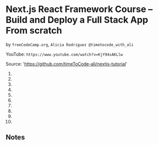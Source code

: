 # Next.js React Framework Course – Build and Deploy a Full Stack App From scratch
by `freeCodeCamp.org`, `Alicia Rodriguez @timetocode_with_ali`

YouTube: `https://www.youtube.com/watch?v=KjY94sAKLlw`

Source: 'https://github.com/timeToCode-ali/nextjs-tutorial'

1.
2.
3.
4.
5.
6.
7.
8.
9.
10.

## Notes